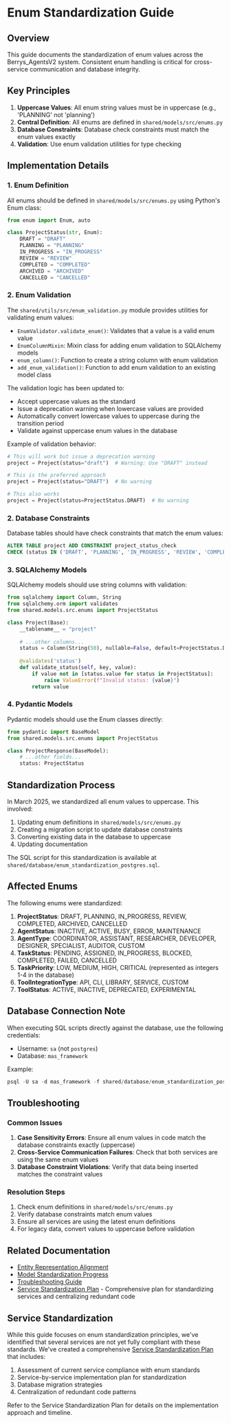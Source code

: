 # Enum Standardization Guide

## Overview

This guide documents the standardization of enum values across the Berrys_AgentsV2 system. Consistent enum handling is critical for cross-service communication and database integrity.

## Key Principles

1. **Uppercase Values**: All enum string values must be in uppercase (e.g., 'PLANNING' not 'planning')
2. **Central Definition**: All enums are defined in `shared/models/src/enums.py`
3. **Database Constraints**: Database check constraints must match the enum values exactly
4. **Validation**: Use enum validation utilities for type checking

## Implementation Details

### 1. Enum Definition

All enums should be defined in `shared/models/src/enums.py` using Python's Enum class:

```python
from enum import Enum, auto

class ProjectStatus(str, Enum):
    DRAFT = "DRAFT"
    PLANNING = "PLANNING"
    IN_PROGRESS = "IN_PROGRESS"
    REVIEW = "REVIEW"
    COMPLETED = "COMPLETED"
    ARCHIVED = "ARCHIVED"
    CANCELLED = "CANCELLED"
```

### 2. Enum Validation

The `shared/utils/src/enum_validation.py` module provides utilities for validating enum values:

- `EnumValidator.validate_enum()`: Validates that a value is a valid enum value
- `EnumColumnMixin`: Mixin class for adding enum validation to SQLAlchemy models
- `enum_column()`: Function to create a string column with enum validation
- `add_enum_validation()`: Function to add enum validation to an existing model class

The validation logic has been updated to:
- Accept uppercase values as the standard
- Issue a deprecation warning when lowercase values are provided
- Automatically convert lowercase values to uppercase during the transition period
- Validate against uppercase enum values in the database

Example of validation behavior:
```python
# This will work but issue a deprecation warning
project = Project(status="draft")  # Warning: Use "DRAFT" instead

# This is the preferred approach
project = Project(status="DRAFT")  # No warning

# This also works
project = Project(status=ProjectStatus.DRAFT)  # No warning
```

### 2. Database Constraints

Database tables should have check constraints that match the enum values:

```sql
ALTER TABLE project ADD CONSTRAINT project_status_check 
CHECK (status IN ('DRAFT', 'PLANNING', 'IN_PROGRESS', 'REVIEW', 'COMPLETED', 'ARCHIVED', 'CANCELLED'));
```

### 3. SQLAlchemy Models

SQLAlchemy models should use string columns with validation:

```python
from sqlalchemy import Column, String
from sqlalchemy.orm import validates
from shared.models.src.enums import ProjectStatus

class Project(Base):
    __tablename__ = "project"
    
    # ...other columns...
    status = Column(String(50), nullable=False, default=ProjectStatus.DRAFT.value)
    
    @validates('status')
    def validate_status(self, key, value):
        if value not in [status.value for status in ProjectStatus]:
            raise ValueError(f"Invalid status: {value}")
        return value
```

### 4. Pydantic Models

Pydantic models should use the Enum classes directly:

```python
from pydantic import BaseModel
from shared.models.src.enums import ProjectStatus

class ProjectResponse(BaseModel):
    # ...other fields...
    status: ProjectStatus
```

## Standardization Process

In March 2025, we standardized all enum values to uppercase. This involved:

1. Updating enum definitions in `shared/models/src/enums.py`
2. Creating a migration script to update database constraints
3. Converting existing data in the database to uppercase
4. Updating documentation

The SQL script for this standardization is available at `shared/database/enum_standardization_postgres.sql`.

## Affected Enums

The following enums were standardized:

1. **ProjectStatus**: DRAFT, PLANNING, IN_PROGRESS, REVIEW, COMPLETED, ARCHIVED, CANCELLED
2. **AgentStatus**: INACTIVE, ACTIVE, BUSY, ERROR, MAINTENANCE
3. **AgentType**: COORDINATOR, ASSISTANT, RESEARCHER, DEVELOPER, DESIGNER, SPECIALIST, AUDITOR, CUSTOM
4. **TaskStatus**: PENDING, ASSIGNED, IN_PROGRESS, BLOCKED, COMPLETED, FAILED, CANCELLED
5. **TaskPriority**: LOW, MEDIUM, HIGH, CRITICAL (represented as integers 1-4 in the database)
6. **ToolIntegrationType**: API, CLI, LIBRARY, SERVICE, CUSTOM
7. **ToolStatus**: ACTIVE, INACTIVE, DEPRECATED, EXPERIMENTAL

## Database Connection Note

When executing SQL scripts directly against the database, use the following credentials:

- Username: `sa` (not `postgres`)
- Database: `mas_framework`

Example:
```powershell
psql -U sa -d mas_framework -f shared/database/enum_standardization_postgres.sql
```

## Troubleshooting

### Common Issues

1. **Case Sensitivity Errors**: Ensure all enum values in code match the database constraints exactly (uppercase)
2. **Cross-Service Communication Failures**: Check that both services are using the same enum values
3. **Database Constraint Violations**: Verify that data being inserted matches the constraint values

### Resolution Steps

1. Check enum definitions in `shared/models/src/enums.py`
2. Verify database constraints match enum values
3. Ensure all services are using the latest enum definitions
4. For legacy data, convert values to uppercase before validation

## Related Documentation

- [Entity Representation Alignment](entity-representation-alignment.md)
- [Model Standardization Progress](model-standardization-progress.md)
- [Troubleshooting Guide](troubleshooting-guide.md)
- [Service Standardization Plan](service-standardization-plan.md) - Comprehensive plan for standardizing services and centralizing redundant code

## Service Standardization

While this guide focuses on enum standardization principles, we've identified that several services are not yet fully compliant with these standards. We've created a comprehensive [Service Standardization Plan](service-standardization-plan.md) that includes:

1. Assessment of current service compliance with enum standards
2. Service-by-service implementation plan for standardization
3. Database migration strategies
4. Centralization of redundant code patterns

Refer to the Service Standardization Plan for details on the implementation approach and timeline.
